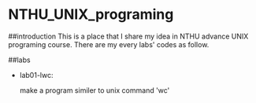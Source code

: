 # NTHU_UNIX_programing

##introduction
This is a place that I share my idea in NTHU advance UNIX  programing course.
There are my every labs' codes as follow.

##labs
* lab01-lwc:
    
    make a program similer to unix command 'wc'
